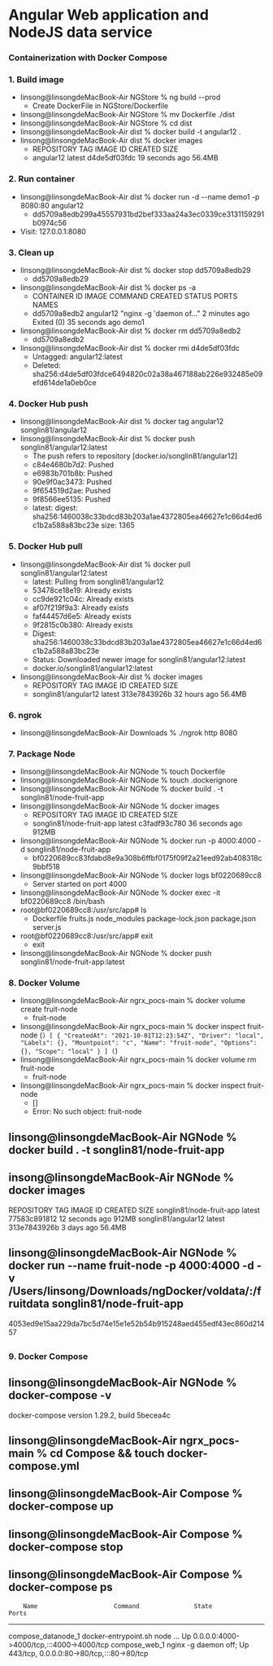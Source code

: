 # Angular Web application and NodeJS data service
### Containerization with Docker Compose

### 1. Build image
- linsong@linsongdeMacBook-Air NGStore % ng build --prod
    * Create DockerFile in NGStore/Dockerfile
- linsong@linsongdeMacBook-Air NGStore % mv Dockerfile ./dist
- linsong@linsongdeMacBook-Air NGStore % cd dist 
- linsong@linsongdeMacBook-Air dist % docker build -t angular12 .
- linsong@linsongdeMacBook-Air dist % docker images
    * REPOSITORY   TAG       IMAGE ID       CREATED          SIZE
    * angular12    latest    d4de5df03fdc   19 seconds ago   56.4MB

### 2. Run container 
- linsong@linsongdeMacBook-Air dist % docker run -d --name demo1 -p 8080:80 angular12
    * dd5709a8edb299a45557931bd2bef333aa24a3ec0339ce3131159291b0974c56
- Visit: 127.0.0.1:8080

### 3. Clean up
- linsong@linsongdeMacBook-Air dist % docker stop dd5709a8edb29
    * dd5709a8edb29
- linsong@linsongdeMacBook-Air dist % docker ps -a 
    * CONTAINER ID   IMAGE       COMMAND                  CREATED         STATUS                      PORTS     NAMES
    * dd5709a8edb2   angular12   "nginx -g 'daemon of…"   2 minutes ago   Exited (0) 35 seconds ago             demo1
- linsong@linsongdeMacBook-Air dist % docker rm dd5709a8edb2  
    * dd5709a8edb2
- linsong@linsongdeMacBook-Air dist % docker rmi d4de5df03fdc
    * Untagged: angular12:latest
    * Deleted: sha256:d4de5df03fdce6494820c02a38a467188ab226e932485e09efd614de1a0eb0ce

### 4. Docker Hub push
- linsong@linsongdeMacBook-Air dist % docker tag angular12 songlin81/angular12
- linsong@linsongdeMacBook-Air dist % docker push songlin81/angular12:latest  
    * The push refers to repository [docker.io/songlin81/angular12]
    * c84e4680b7d2: Pushed 
    * e6983b701b8b: Pushed 
    * 90e9f0ac3473: Pushed 
    * 9f654519d2ae: Pushed 
    * 9f8566ee5135: Pushed 
    * latest: digest: sha256:1460038c33bdcd83b203a1ae4372805ea46627e1c66d4ed6c1b2a588a83bc23e size: 1365

### 5. Docker Hub pull
- linsong@linsongdeMacBook-Air dist % docker pull songlin81/angular12:latest
    * latest: Pulling from songlin81/angular12
    * 53478ce18e19: Already exists 
    * cc9de921c04c: Already exists 
    * af07f219f9a3: Already exists 
    * faf44457d6e5: Already exists 
    * 9f2815c0b380: Already exists 
    * Digest: sha256:1460038c33bdcd83b203a1ae4372805ea46627e1c66d4ed6c1b2a588a83bc23e
    * Status: Downloaded newer image for songlin81/angular12:latest
    * docker.io/songlin81/angular12:latest
- linsong@linsongdeMacBook-Air dist % docker images                         
    * REPOSITORY            TAG       IMAGE ID       CREATED        SIZE
    * songlin81/angular12   latest    313e7843926b   32 hours ago   56.4MB

### 6. ngrok
- linsong@linsongdeMacBook-Air Downloads % ./ngrok http 8080

### 7. Package Node
- linsong@linsongdeMacBook-Air NGNode % touch Dockerfile
- linsong@linsongdeMacBook-Air NGNode % touch .dockerignore
- linsong@linsongdeMacBook-Air NGNode % docker build . -t songlin81/node-fruit-app
- linsong@linsongdeMacBook-Air NGNode % docker images                             
    * REPOSITORY                 TAG       IMAGE ID       CREATED          SIZE
    * songlin81/node-fruit-app   latest    c3fadf93c780   36 seconds ago   912MB
- linsong@linsongdeMacBook-Air NGNode % docker run -p 4000:4000 -d songlin81/node-fruit-app
    * bf0220689cc83fdabd8e9a308b6ffbf0175f09f2a21eed92ab408318c9bbf518
- linsong@linsongdeMacBook-Air NGNode % docker logs bf0220689cc8
    * Server started on port 4000
- linsong@linsongdeMacBook-Air NGNode % docker exec -it bf0220689cc8 /bin/bash
- root@bf0220689cc8:/usr/src/app# ls
    * Dockerfile  fruits.js  node_modules  package-lock.json  package.json  server.js
- root@bf0220689cc8:/usr/src/app# exit
    * exit
- linsong@linsongdeMacBook-Air NGNode % docker push songlin81/node-fruit-app:latest

### 8. Docker Volume
- linsong@linsongdeMacBook-Air ngrx_pocs-main % docker volume create fruit-node 
    * fruit-node
- linsong@linsongdeMacBook-Air ngrx_pocs-main % docker inspect fruit-node 
    (```)
      [
          {
              "CreatedAt": "2021-10-01T12:23:54Z",
              "Driver": "local",
              "Labels": {},
              "Mountpoint": "c",
              "Name": "fruit-node",
              "Options": {},
              "Scope": "local"
          }
      ]
    (```)
- linsong@linsongdeMacBook-Air ngrx_pocs-main % docker volume rm fruit-node 
    * fruit-node
- linsong@linsongdeMacBook-Air ngrx_pocs-main % docker inspect fruit-node 
    * []
    * Error: No such object: fruit-node
## linsong@linsongdeMacBook-Air NGNode % docker build . -t songlin81/node-fruit-app
## insong@linsongdeMacBook-Air NGNode % docker images
  REPOSITORY                 TAG       IMAGE ID       CREATED          SIZE
  songlin81/node-fruit-app   latest    77583c891812   12 seconds ago   912MB
  songlin81/angular12        latest    313e7843926b   3 days ago       56.4MB
## linsong@linsongdeMacBook-Air NGNode % docker run --name fruit-node -p 4000:4000 -d -v /Users/linsong/Downloads/ngDocker/voldata/:/fruitdata songlin81/node-fruit-app
  4053ed9e15aa229da7bc5d74e15e1e52b54b915248aed455edf43ec860d21457
## 

### 9. Docker Compose
## linsong@linsongdeMacBook-Air NGNode % docker-compose -v
  docker-compose version 1.29.2, build 5becea4c
## linsong@linsongdeMacBook-Air ngrx_pocs-main % cd Compose && touch docker-compose.yml
## linsong@linsongdeMacBook-Air Compose % docker-compose up
## linsong@linsongdeMacBook-Air Compose % docker-compose stop
## linsong@linsongdeMacBook-Air Compose % docker-compose ps
        Name                     Command               State                     Ports                  
  -------------------------------------------------------------------------------------------------------
  compose_datanode_1   docker-entrypoint.sh node  ...   Up      0.0.0.0:4000->4000/tcp,:::4000->4000/tcp 
  compose_web_1        nginx -g daemon off;             Up      443/tcp, 0.0.0.0:80->80/tcp,:::80->80/tcp
